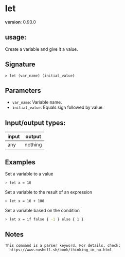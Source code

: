 # let

**version**: 0.93.0

## **usage**:

Create a variable and give it a value.

## Signature

`> let (var_name) (initial_value)`

## Parameters

- `var_name`: Variable name.
- `initial_value`: Equals sign followed by value.

## Input/output types:

| input | output  |
| ----- | ------- |
| any   | nothing |

## Examples

Set a variable to a value

```bash
> let x = 10
```

Set a variable to the result of an expression

```bash
> let x = 10 + 100
```

Set a variable based on the condition

```bash
> let x = if false { -1 } else { 1 }
```

## Notes

```text
This command is a parser keyword. For details, check:
  https://www.nushell.sh/book/thinking_in_nu.html
```
